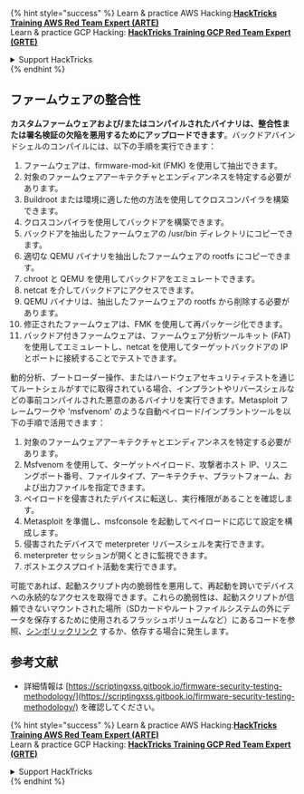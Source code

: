 {% hint style="success" %}
Learn & practice AWS Hacking:<img src="/.gitbook/assets/arte.png" alt="" data-size="line">[**HackTricks Training AWS Red Team Expert (ARTE)**](https://training.hacktricks.xyz/courses/arte)<img src="/.gitbook/assets/arte.png" alt="" data-size="line">\
Learn & practice GCP Hacking: <img src="/.gitbook/assets/grte.png" alt="" data-size="line">[**HackTricks Training GCP Red Team Expert (GRTE)**<img src="/.gitbook/assets/grte.png" alt="" data-size="line">](https://training.hacktricks.xyz/courses/grte)

<details>

<summary>Support HackTricks</summary>

* Check the [**subscription plans**](https://github.com/sponsors/carlospolop)!
* **Join the** 💬 [**Discord group**](https://discord.gg/hRep4RUj7f) or the [**telegram group**](https://t.me/peass) or **follow** us on **Twitter** 🐦 [**@hacktricks\_live**](https://twitter.com/hacktricks\_live)**.**
* **Share hacking tricks by submitting PRs to the** [**HackTricks**](https://github.com/carlospolop/hacktricks) and [**HackTricks Cloud**](https://github.com/carlospolop/hacktricks-cloud) github repos.

</details>
{% endhint %}

## ファームウェアの整合性

**カスタムファームウェアおよび/またはコンパイルされたバイナリは、整合性または署名検証の欠陥を悪用するためにアップロードできます**。バックドアバインドシェルのコンパイルには、以下の手順を実行できます：

1. ファームウェアは、firmware-mod-kit (FMK) を使用して抽出できます。
2. 対象のファームウェアアーキテクチャとエンディアンネスを特定する必要があります。
3. Buildroot または環境に適した他の方法を使用してクロスコンパイラを構築できます。
4. クロスコンパイラを使用してバックドアを構築できます。
5. バックドアを抽出したファームウェアの /usr/bin ディレクトリにコピーできます。
6. 適切な QEMU バイナリを抽出したファームウェアの rootfs にコピーできます。
7. chroot と QEMU を使用してバックドアをエミュレートできます。
8. netcat を介してバックドアにアクセスできます。
9. QEMU バイナリは、抽出したファームウェアの rootfs から削除する必要があります。
10. 修正されたファームウェアは、FMK を使用して再パッケージ化できます。
11. バックドア付きファームウェアは、ファームウェア分析ツールキット (FAT) を使用してエミュレートし、netcat を使用してターゲットバックドアの IP とポートに接続することでテストできます。

動的分析、ブートローダー操作、またはハードウェアセキュリティテストを通じてルートシェルがすでに取得されている場合、インプラントやリバースシェルなどの事前コンパイルされた悪意のあるバイナリを実行できます。Metasploit フレームワークや 'msfvenom' のような自動ペイロード/インプラントツールを以下の手順で活用できます：

1. 対象のファームウェアアーキテクチャとエンディアンネスを特定する必要があります。
2. Msfvenom を使用して、ターゲットペイロード、攻撃者ホスト IP、リスニングポート番号、ファイルタイプ、アーキテクチャ、プラットフォーム、および出力ファイルを指定できます。
3. ペイロードを侵害されたデバイスに転送し、実行権限があることを確認します。
4. Metasploit を準備し、msfconsole を起動してペイロードに応じて設定を構成します。
5. 侵害されたデバイスで meterpreter リバースシェルを実行できます。
6. meterpreter セッションが開くときに監視できます。
7. ポストエクスプロイト活動を実行できます。

可能であれば、起動スクリプト内の脆弱性を悪用して、再起動を跨いでデバイスへの永続的なアクセスを取得できます。これらの脆弱性は、起動スクリプトが信頼できないマウントされた場所（SDカードやルートファイルシステムの外にデータを保存するために使用されるフラッシュボリュームなど）にあるコードを参照、[シンボリックリンク](https://www.chromium.org/chromium-os/chromiumos-design-docs/hardening-against-malicious-stateful-data) するか、依存する場合に発生します。

## 参考文献
* 詳細情報は [https://scriptingxss.gitbook.io/firmware-security-testing-methodology/](https://scriptingxss.gitbook.io/firmware-security-testing-methodology/) を確認してください。

{% hint style="success" %}
Learn & practice AWS Hacking:<img src="/.gitbook/assets/arte.png" alt="" data-size="line">[**HackTricks Training AWS Red Team Expert (ARTE)**](https://training.hacktricks.xyz/courses/arte)<img src="/.gitbook/assets/arte.png" alt="" data-size="line">\
Learn & practice GCP Hacking: <img src="/.gitbook/assets/grte.png" alt="" data-size="line">[**HackTricks Training GCP Red Team Expert (GRTE)**<img src="/.gitbook/assets/grte.png" alt="" data-size="line">](https://training.hacktricks.xyz/courses/grte)

<details>

<summary>Support HackTricks</summary>

* Check the [**subscription plans**](https://github.com/sponsors/carlospolop)!
* **Join the** 💬 [**Discord group**](https://discord.gg/hRep4RUj7f) or the [**telegram group**](https://t.me/peass) or **follow** us on **Twitter** 🐦 [**@hacktricks\_live**](https://twitter.com/hacktricks\_live)**.**
* **Share hacking tricks by submitting PRs to the** [**HackTricks**](https://github.com/carlospolop/hacktricks) and [**HackTricks Cloud**](https://github.com/carlospolop/hacktricks-cloud) github repos.

</details>
{% endhint %}
